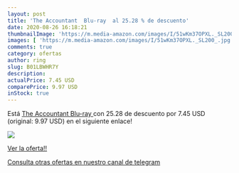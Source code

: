 ```yaml
---
layout: post
title: 'The Accountant  Blu-ray  al 25.28 % de descuento'
date: 2020-08-26 16:18:21
thumbnailImage: 'https://m.media-amazon.com/images/I/51wKm37OPXL._SL200_.jpg'
images: [ 'https://m.media-amazon.com/images/I/51wKm37OPXL._SL200_.jpg' ]
comments: true
category: ofertas
author: ring
slug: B01LBWHR7Y
description:
actualPrice: 7.45 USD
comparePrice: 9.97 USD
inStock: true
---
```


Está [The Accountant  Blu-ray ](https://www.amazon.com/dp/B01LBWHR7Y/?tag=redken08-20) con 25.28 de descuento por 7.45 USD (original: 9.97 USD) en el siguiente enlace!

[![](https://m.media-amazon.com/images/I/51wKm37OPXL._SL200_.jpg)](https://www.amazon.com/dp/B01LBWHR7Y/?tag=redken08-20)

[Ver la oferta!!](https://www.amazon.com/dp/B01LBWHR7Y/?tag=redken08-20)

[Consulta otras ofertas en nuestro canal de telegram](https://t.me/s/ofertas25)
